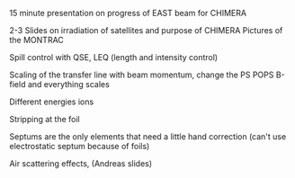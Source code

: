15 minute presentation on progress of EAST beam for CHIMERA

2-3 Slides on irradiation of satellites and purpose of CHIMERA
Pictures of the MONTRAC

Spill control with QSE, LEQ (length and intensity control)

Scaling of the transfer line with beam momentum, change the PS POPS B-field and everything scales

Different energies ions

Stripping at the foil

Septums are the only elements that need a little hand correction (can't use electrostatic septum because of foils)

Air scattering effects, (Andreas slides)


